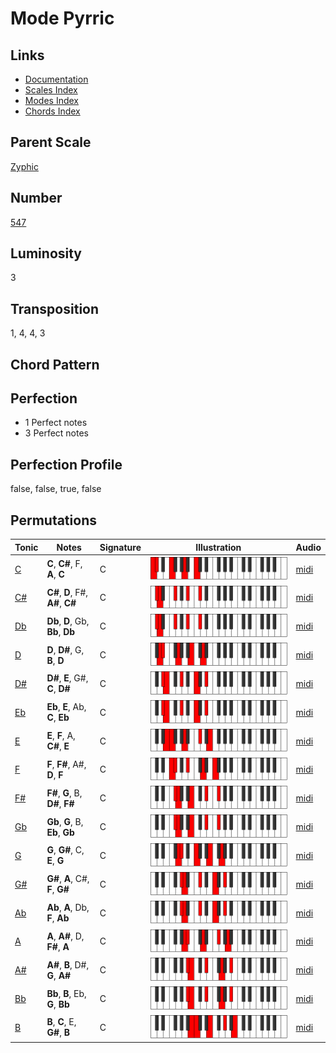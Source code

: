 # Mode Pyrric

## Links

- [Documentation](README.md)
- [Scales Index](Scales.md)
- [Modes Index](Modes.md)
- [Chords Index](Chords.md)

## Parent Scale

[Zyphic](ScaleZyphic.md)

## Number

[547](https://ianring.com/musictheory/scales/547)

## Luminosity

3

## Transposition

1, 4, 4, 3

## Chord Pattern



## Perfection

- 1 Perfect notes
- 3 Perfect notes

## Perfection Profile

false, false, true, false

## Permutations

| Tonic | Notes | Signature | Illustration | Audio |
|-------|-------|-----------|--------------|-------|
| [C](ModeCNaturalPyrric.md) | **C**, **C#**, F, **A**, **C** | C | ![CNaturalPyrric](ModeCNaturalPyrric.png) | [midi](https://github.com/edipermadi/music/blob/main/docs/ModeCNaturalPyrric.mid?raw=true) |
| [C#](ModeCSharpPyrric.md) | **C#**, **D**, F#, **A#**, **C#** | C | ![CSharpPyrric](ModeCSharpPyrric.png) | [midi](https://github.com/edipermadi/music/blob/main/docs/ModeCSharpPyrric.mid?raw=true) |
| [Db](ModeDFlatPyrric.md) | **Db**, **D**, Gb, **Bb**, **Db** | C | ![DFlatPyrric](ModeDFlatPyrric.png) | [midi](https://github.com/edipermadi/music/blob/main/docs/ModeDFlatPyrric.mid?raw=true) |
| [D](ModeDNaturalPyrric.md) | **D**, **D#**, G, **B**, **D** | C | ![DNaturalPyrric](ModeDNaturalPyrric.png) | [midi](https://github.com/edipermadi/music/blob/main/docs/ModeDNaturalPyrric.mid?raw=true) |
| [D#](ModeDSharpPyrric.md) | **D#**, **E**, G#, **C**, **D#** | C | ![DSharpPyrric](ModeDSharpPyrric.png) | [midi](https://github.com/edipermadi/music/blob/main/docs/ModeDSharpPyrric.mid?raw=true) |
| [Eb](ModeEFlatPyrric.md) | **Eb**, **E**, Ab, **C**, **Eb** | C | ![EFlatPyrric](ModeEFlatPyrric.png) | [midi](https://github.com/edipermadi/music/blob/main/docs/ModeEFlatPyrric.mid?raw=true) |
| [E](ModeENaturalPyrric.md) | **E**, **F**, A, **C#**, **E** | C | ![ENaturalPyrric](ModeENaturalPyrric.png) | [midi](https://github.com/edipermadi/music/blob/main/docs/ModeENaturalPyrric.mid?raw=true) |
| [F](ModeFNaturalPyrric.md) | **F**, **F#**, A#, **D**, **F** | C | ![FNaturalPyrric](ModeFNaturalPyrric.png) | [midi](https://github.com/edipermadi/music/blob/main/docs/ModeFNaturalPyrric.mid?raw=true) |
| [F#](ModeFSharpPyrric.md) | **F#**, **G**, B, **D#**, **F#** | C | ![FSharpPyrric](ModeFSharpPyrric.png) | [midi](https://github.com/edipermadi/music/blob/main/docs/ModeFSharpPyrric.mid?raw=true) |
| [Gb](ModeGFlatPyrric.md) | **Gb**, **G**, B, **Eb**, **Gb** | C | ![GFlatPyrric](ModeGFlatPyrric.png) | [midi](https://github.com/edipermadi/music/blob/main/docs/ModeGFlatPyrric.mid?raw=true) |
| [G](ModeGNaturalPyrric.md) | **G**, **G#**, C, **E**, **G** | C | ![GNaturalPyrric](ModeGNaturalPyrric.png) | [midi](https://github.com/edipermadi/music/blob/main/docs/ModeGNaturalPyrric.mid?raw=true) |
| [G#](ModeGSharpPyrric.md) | **G#**, **A**, C#, **F**, **G#** | C | ![GSharpPyrric](ModeGSharpPyrric.png) | [midi](https://github.com/edipermadi/music/blob/main/docs/ModeGSharpPyrric.mid?raw=true) |
| [Ab](ModeAFlatPyrric.md) | **Ab**, **A**, Db, **F**, **Ab** | C | ![AFlatPyrric](ModeAFlatPyrric.png) | [midi](https://github.com/edipermadi/music/blob/main/docs/ModeAFlatPyrric.mid?raw=true) |
| [A](ModeANaturalPyrric.md) | **A**, **A#**, D, **F#**, **A** | C | ![ANaturalPyrric](ModeANaturalPyrric.png) | [midi](https://github.com/edipermadi/music/blob/main/docs/ModeANaturalPyrric.mid?raw=true) |
| [A#](ModeASharpPyrric.md) | **A#**, **B**, D#, **G**, **A#** | C | ![ASharpPyrric](ModeASharpPyrric.png) | [midi](https://github.com/edipermadi/music/blob/main/docs/ModeASharpPyrric.mid?raw=true) |
| [Bb](ModeBFlatPyrric.md) | **Bb**, **B**, Eb, **G**, **Bb** | C | ![BFlatPyrric](ModeBFlatPyrric.png) | [midi](https://github.com/edipermadi/music/blob/main/docs/ModeBFlatPyrric.mid?raw=true) |
| [B](ModeBNaturalPyrric.md) | **B**, **C**, E, **G#**, **B** | C | ![BNaturalPyrric](ModeBNaturalPyrric.png) | [midi](https://github.com/edipermadi/music/blob/main/docs/ModeBNaturalPyrric.mid?raw=true) |
